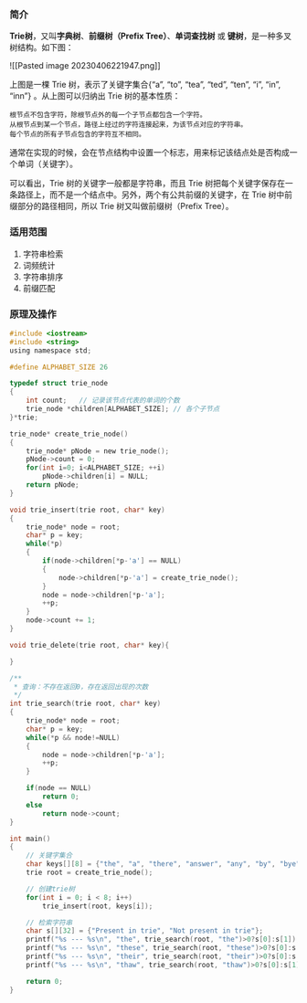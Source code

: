 ### 简介
**Trie树**，又叫**字典树**、**前缀树（Prefix Tree）**、**单词查找树** 或 **键树**，是一种多叉树结构。如下图：

![[Pasted image 20230406221947.png]]


上图是一棵 Trie 树，表示了关键字集合{“a”, “to”, “tea”, “ted”, “ten”, “i”, “in”, “inn”} 。从上图可以归纳出 Trie 树的基本性质：
``` summary
根节点不包含字符，除根节点外的每一个子节点都包含一个字符。
从根节点到某一个节点，路径上经过的字符连接起来，为该节点对应的字符串。
每个节点的所有子节点包含的字符互不相同。
```

通常在实现的时候，会在节点结构中设置一个标志，用来标记该结点处是否构成一个单词（关键字）。

可以看出，Trie 树的关键字一般都是字符串，而且 Trie 树把每个关键字保存在一条路径上，而不是一个结点中。另外，两个有公共前缀的关键字，在 Trie 树中前缀部分的路径相同，所以 Trie 树又叫做前缀树（Prefix Tree）。


### 适用范围

1. 字符串检索
2. 词频统计
3. 字符串排序
4. 前缀匹配




###  原理及操作

```                                   c
#include <iostream>
#include <string>
using namespace std;

#define ALPHABET_SIZE 26

typedef struct trie_node
{
    int count;   // 记录该节点代表的单词的个数
    trie_node *children[ALPHABET_SIZE]; // 各个子节点 
}*trie;

trie_node* create_trie_node()
{
    trie_node* pNode = new trie_node();
    pNode->count = 0;
    for(int i=0; i<ALPHABET_SIZE; ++i)
        pNode->children[i] = NULL;
    return pNode;
}

void trie_insert(trie root, char* key)
{
    trie_node* node = root;
    char* p = key;
    while(*p)
    {
        if(node->children[*p-'a'] == NULL)
        {
            node->children[*p-'a'] = create_trie_node();
        }
        node = node->children[*p-'a'];
        ++p;
    }
    node->count += 1;
}

void trie_delete(trie root, char* key){

}

/**
 * 查询：不存在返回0，存在返回出现的次数
 */ 
int trie_search(trie root, char* key)
{
    trie_node* node = root;
    char* p = key;
    while(*p && node!=NULL)
    {
        node = node->children[*p-'a'];
        ++p;
    }

    if(node == NULL)
        return 0;
    else
        return node->count;
}

int main()
{
    // 关键字集合
    char keys[][8] = {"the", "a", "there", "answer", "any", "by", "bye", "their"};
    trie root = create_trie_node();

    // 创建trie树
    for(int i = 0; i < 8; i++)
        trie_insert(root, keys[i]);

    // 检索字符串
    char s[][32] = {"Present in trie", "Not present in trie"};
    printf("%s --- %s\n", "the", trie_search(root, "the")>0?s[0]:s[1]);
    printf("%s --- %s\n", "these", trie_search(root, "these")>0?s[0]:s[1]);
    printf("%s --- %s\n", "their", trie_search(root, "their")>0?s[0]:s[1]);
    printf("%s --- %s\n", "thaw", trie_search(root, "thaw")>0?s[0]:s[1]);

    return 0;
}

```

